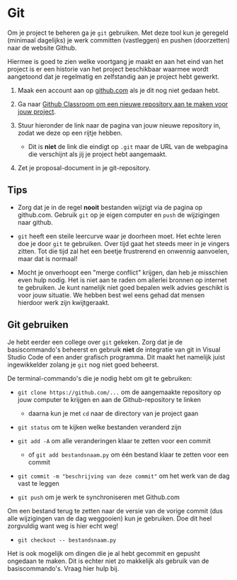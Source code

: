 # Git

Om je project te beheren ga je `git` gebruiken. Met deze tool kun je geregeld (minimaal dagelijks) je werk committen (vastleggen) en pushen (doorzetten) naar de website Github.

Hiermee is goed te zien welke voortgang je maakt en aan het eind van het project is er een historie van het project beschikbaar waarmee wordt aangetoond dat je regelmatig en zelfstandig aan je project hebt gewerkt.

1. Maak een account aan op [github.com](https://github.com/) als je dit nog niet gedaan hebt.

2. Ga naar [Github Classroom om een nieuwe repository aan te maken voor jouw project](https://classroom.github.com/a/MSAwEkpO).

3. Stuur hieronder de link naar de pagina van jouw nieuwe repository in, zodat we deze op een rijtje hebben.

    - Dit is **niet** de link die eindigt op `.git` maar de URL van de webpagina die verschijnt als jij je project hebt aangemaakt.

4. Zet je proposal-document in je git-repository.

## Tips

- Zorg dat je in de regel **nooit** bestanden wijzigt via de pagina op github.com. Gebruik `git` op je eigen computer en `push` de wijzigingen naar github.

- `git` heeft een steile leercurve waar je doorheen moet. Het echte leren doe je door `git` te gebruiken. Over tijd gaat het steeds meer in je vingers zitten. Tot die tijd zal het een beetje frustrerend en onwennig aanvoelen, maar dat is normaal!

- Mocht je onverhoopt een "merge conflict" krijgen, dan heb je misschien even hulp nodig. Het is niet aan te raden om allerlei bronnen op internet te gebruiken. Je kunt namelijk niet goed bepalen welk advies geschikt is voor jouw situatie. We hebben best wel eens gehad dat mensen hierdoor werk zijn kwijtgeraakt.

## Git gebruiken

Je hebt eerder een college over `git` gekeken. Zorg dat je de basiscommando's beheerst en gebruik **niet** de integratie van git in Visual Studio Code of een ander grafisch programma. Dit maakt het namelijk juist ingewikkelder zolang je `git` nog niet goed beheerst.

De terminal-commando's die je nodig hebt om git te gebruiken:

- `git clone https://github.com/...` om de aangemaakte repository op jouw computer te krijgen en aan de Github-repository te linken

    - daarna kun je met `cd` naar de directory van je project gaan

- `git status` om te kijken welke bestanden veranderd zijn

- `git add -A` om alle veranderingen klaar te zetten voor een commit

    - of `git add bestandsnaam.py` om één bestand klaar te zetten voor een commit

- `git commit -m "beschrijving van deze commit"` om het werk van de dag vast te leggen

- `git push` om je werk te synchroniseren met Github.com

Om een bestand terug te zetten naar de versie van de vorige commit (dus alle wijzigingen van de dag weggooien) kun je gebruiken. Doe dit heel zorgvuldig want weg is hier echt weg!

- `git checkout -- bestandsnaam.py`

Het is ook mogelijk om dingen die je al hebt gecommit en gepusht ongedaan te maken. Dit is echter niet zo makkelijk als gebruik van de basiscommando's. Vraag hier hulp bij.
